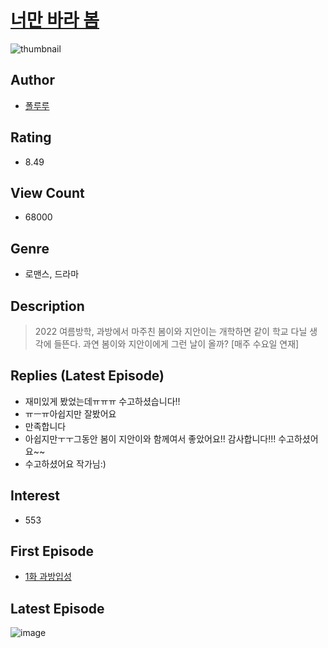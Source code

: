 # [너만 바라 봄](https://comic.naver.com/bestChallenge/list?titleId=790726)
![thumbnail](https://image-comic.pstatic.net/user_contents_data/challenge_comic/2022/03/24/277460/thumbnail_202x1649cb27686_b948_4efa_a854_fd5c07a0e6a4_00002306.JPEG)

## Author
- [폴루루](https://comic.naver.com/artistTitle?id=277460)

## Rating
- 8.49

## View Count
- 68000

## Genre
- 로맨스, 드라마

## Description
> 2022 여름방학, 과방에서 마주친 봄이와 지안이는 개학하면 같이 학교 다닐 생각에 들뜬다. 과연 봄이와 지안이에게 그런 날이 올까? [매주 수요일 연재]

## Replies (Latest Episode)
- 재미있게 봤었는데ㅠㅠㅠ 수고하셨습니다!!
- ㅠㅡㅠ아쉽지만 잘봤어요
- 만족합니다
- 아쉽지만ㅜㅜ그동안 봄이 지안이와 함께여서 좋았어요!! 감사합니다!!! 수고하셨어요~~
- 수고하셨어요 작가님:)

## Interest
- 553

## First Episode
- [1화 과방입성](https://comic.naver.com/bestChallenge/detail?titleId=790726&no=1)

## Latest Episode
![image](https://image-comic.pstatic.net/user_contents_data/challenge_comic/2023/03/01/277460/upload_7149801091748946998.jpeg)

